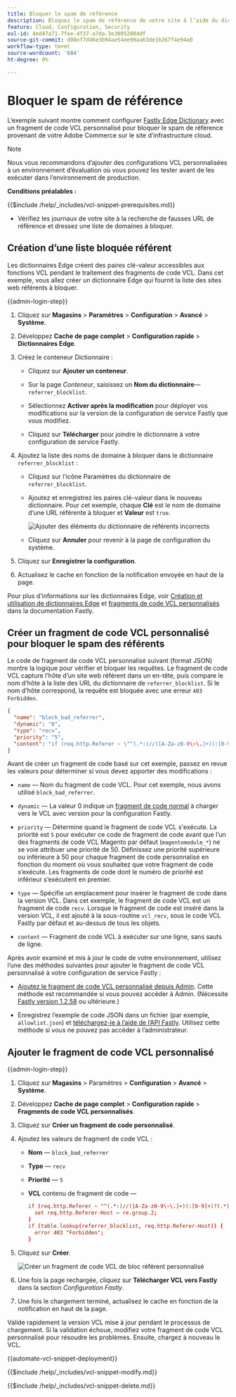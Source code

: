 ```yaml
---
title: Bloquer le spam de référence
description: Bloquez le spam de référence de votre site à l’aide du dictionnaire Fastly Edge et d’un fragment de code VCL personnalisé.
feature: Cloud, Configuration, Security
exl-id: 4ed47a71-7fee-4f37-a7da-3e30052004df
source-git-commit: d08ef7d46e3b94ae54ee99aa63de1b267f4e94a0
workflow-type: tm+mt
source-wordcount: '684'
ht-degree: 0%

---
```


# Bloquer le spam de référence

L’exemple suivant montre comment configurer [Fastly Edge Dictionary](https://docs.fastly.com/guides/edge-dictionaries/working-with-dictionaries-using-the-api) avec un fragment de code VCL personnalisé pour bloquer le spam de référence provenant de votre Adobe Commerce sur le site d’infrastructure cloud.

>[!NOTE]
>
>Nous vous recommandons d’ajouter des configurations VCL personnalisées à un environnement d’évaluation où vous pouvez les tester avant de les exécuter dans l’environnement de production.

**Conditions préalables :**

{{$include /help/_includes/vcl-snippet-prerequisites.md}}

- Vérifiez les journaux de votre site à la recherche de fausses URL de référence et dressez une liste de domaines à bloquer.

## Création d’une liste bloquée référent

Les dictionnaires Edge créent des paires clé-valeur accessibles aux fonctions VCL pendant le traitement des fragments de code VCL. Dans cet exemple, vous allez créer un dictionnaire Edge qui fournit la liste des sites web référents à bloquer.

{{admin-login-step}}

1. Cliquez sur **Magasins** > **Paramètres** > **Configuration** > **Avancé** > **Système**.

1. Développez **Cache de page complet** > **Configuration rapide** > **Dictionnaires Edge**.

1. Créez le conteneur Dictionnaire :

   - Cliquez sur **Ajouter un conteneur**.

   - Sur la page *Conteneur*, saisissez un **Nom du dictionnaire**—`referrer_blocklist`.

   - Sélectionnez **Activer après la modification** pour déployer vos modifications sur la version de la configuration de service Fastly que vous modifiez.

   - Cliquez sur **Télécharger** pour joindre le dictionnaire à votre configuration de service Fastly.

1. Ajoutez la liste des noms de domaine à bloquer dans le dictionnaire `referrer_blocklist` :

   - Cliquez sur l’icône Paramètres du dictionnaire de `referrer_blocklist`.

   - Ajoutez et enregistrez les paires clé-valeur dans le nouveau dictionnaire. Pour cet exemple, chaque **Clé** est le nom de domaine d’une URL référente à bloquer et **Valeur** est `true`.

     ![Ajouter des éléments du dictionnaire de référents incorrects](../../assets/cdn/fastly-referrer-blocklist-dictionary.png)

   - Cliquez sur **Annuler** pour revenir à la page de configuration du système.

1. Cliquez sur **Enregistrer la configuration**.

1. Actualisez le cache en fonction de la notification envoyée en haut de la page.

Pour plus d’informations sur les dictionnaires Edge, voir [Création et utilisation de dictionnaires Edge](https://docs.fastly.com/guides/edge-dictionaries/working-with-dictionaries-using-the-api) et [fragments de code VCL personnalisés](https://docs.fastly.com/guides/edge-dictionaries/working-with-dictionaries-using-the-api#custom-vcl-examples) dans la documentation Fastly.

## Créer un fragment de code VCL personnalisé pour bloquer le spam des référents

Le code de fragment de code VCL personnalisé suivant (format JSON) montre la logique pour vérifier et bloquer les requêtes. Le fragment de code VCL capture l’hôte d’un site web référent dans un en-tête, puis compare le nom d’hôte à la liste des URL du dictionnaire de `referrer_blocklist`. Si le nom d’hôte correspond, la requête est bloquée avec une erreur `403 Forbidden`.

```json
{
  "name": "block_bad_referrer",
  "dynamic": "0",
  "type": "recv",
  "priority": "5",
  "content": "if (req.http.Referer ~ \"^(.*:)//([A-Za-z0-9\-\.]+)(:[0-9]+)?(.*)$\") {set req.http.Referer-Host = re.group.2;}if (table.lookup(referrer_blocklist, req.http.Referer-Host)) {error 403 \"Forbidden\";}"
}
```

Avant de créer un fragment de code basé sur cet exemple, passez en revue les valeurs pour déterminer si vous devez apporter des modifications :

- `name` — Nom du fragment de code VCL. Pour cet exemple, nous avons utilisé `block_bad_referrer`.

- `dynamic` — La valeur 0 indique un [fragment de code normal](https://docs.fastly.com/en/guides/using-regular-vcl-snippets) à charger vers le VCL avec version pour la configuration Fastly.

- `priority` — Détermine quand le fragment de code VCL s&#39;exécute. La priorité est `5` pour exécuter ce code de fragment de code avant que l’un des fragments de code VCL Magento par défaut (`magentomodule_*`) ne se voie attribuer une priorité de 50. Définissez une priorité supérieure ou inférieure à 50 pour chaque fragment de code personnalisé en fonction du moment où vous souhaitez que votre fragment de code s’exécute. Les fragments de code dont le numéro de priorité est inférieur s’exécutent en premier.

- `type` — Spécifie un emplacement pour insérer le fragment de code dans la version VCL. Dans cet exemple, le fragment de code VCL est un fragment de code `recv`. Lorsque le fragment de code est inséré dans la version VCL, il est ajouté à la sous-routine `vcl_recv`, sous le code VCL Fastly par défaut et au-dessus de tous les objets.

- `content` — Fragment de code VCL à exécuter sur une ligne, sans sauts de ligne.

Après avoir examiné et mis à jour le code de votre environnement, utilisez l’une des méthodes suivantes pour ajouter le fragment de code VCL personnalisé à votre configuration de service Fastly :

- [Ajoutez le fragment de code VCL personnalisé depuis Admin](#add-the-custom-vcl-snippet). Cette méthode est recommandée si vous pouvez accéder à Admin. (Nécessite [Fastly version 1.2.58](fastly-configuration.md#upgrade) ou ultérieure.)

- Enregistrez l’exemple de code JSON dans un fichier (par exemple, `allowlist.json`) et [téléchargez-le à l’aide de l’API Fastly](fastly-vcl-custom-snippets.md#manage-custom-vcl-snippets-using-the-api). Utilisez cette méthode si vous ne pouvez pas accéder à l’administrateur.

## Ajouter le fragment de code VCL personnalisé

{{admin-login-step}}

1. Cliquez sur **Magasins** > Paramètres > **Configuration** > **Avancé** > **Système**.

1. Développez **Cache de page complet** > **Configuration rapide** > **Fragments de code VCL personnalisés**.

1. Cliquez sur **Créer un fragment de code personnalisé**.

1. Ajoutez les valeurs de fragment de code VCL :

   - **Nom** — `block_bad_referrer`

   - **Type** — `recv`

   - **Priorité** — `5`

   - **VCL** contenu de fragment de code —

     ```conf
     if (req.http.Referer ~ "^(.*:)//([A-Za-z0-9\-\.]+)(:[0-9]+)?(.*)$") {
       set req.http.Referer-Host = re.group.2;  
     }
     if (table.lookup(referrer_blocklist, req.http.Referer-Host)) {
       error 403 "Forbidden";
     }
     ```

1. Cliquez sur **Créer**.

   ![Créer un fragment de code VCL de bloc référent personnalisé](/help/assets/cdn/fastly-create-referrer-block-snippet.png)

1. Une fois la page rechargée, cliquez sur **Télécharger VCL vers Fastly** dans la section *Configuration Fastly*.

1. Une fois le chargement terminé, actualisez le cache en fonction de la notification en haut de la page.

Valide rapidement la version VCL mise à jour pendant le processus de chargement. Si la validation échoue, modifiez votre fragment de code VCL personnalisé pour résoudre les problèmes. Ensuite, chargez à nouveau le VCL.

{{automate-vcl-snippet-deployment}}

{{$include /help/_includes/vcl-snippet-modify.md}}

{{$include /help/_includes/vcl-snippet-delete.md}}

<!-- Last updated from includes: 2025-01-27 17:16:28 -->
